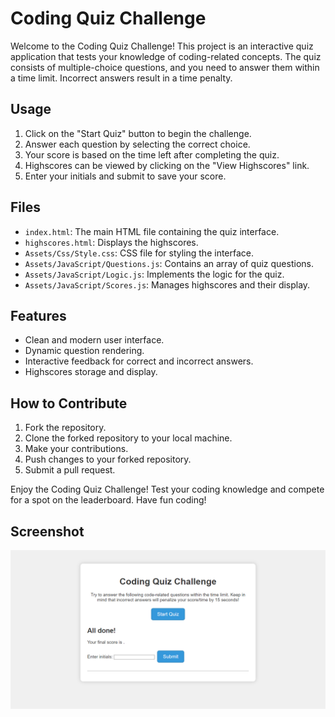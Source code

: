 # Coding Quiz Challenge

Welcome to the Coding Quiz Challenge! This project is an interactive quiz application that tests your knowledge of coding-related concepts. The quiz consists of multiple-choice questions, and you need to answer them within a time limit. Incorrect answers result in a time penalty.

## Usage

1. Click on the "Start Quiz" button to begin the challenge.
2. Answer each question by selecting the correct choice.
3. Your score is based on the time left after completing the quiz.
4. Highscores can be viewed by clicking on the "View Highscores" link.
5. Enter your initials and submit to save your score.

## Files

- `index.html`: The main HTML file containing the quiz interface.
- `highscores.html`: Displays the highscores.
- `Assets/Css/Style.css`: CSS file for styling the interface.
- `Assets/JavaScript/Questions.js`: Contains an array of quiz questions.
- `Assets/JavaScript/Logic.js`: Implements the logic for the quiz.
- `Assets/JavaScript/Scores.js`: Manages highscores and their display.

## Features

- Clean and modern user interface.
- Dynamic question rendering.
- Interactive feedback for correct and incorrect answers.
- Highscores storage and display.

## How to Contribute

1. Fork the repository.
2. Clone the forked repository to your local machine.
3. Make your contributions.
4. Push changes to your forked repository.
5. Submit a pull request.

Enjoy the Coding Quiz Challenge! Test your coding knowledge and compete for a spot on the leaderboard. Have fun coding!

## Screenshot

<!-- Add your screenshot here -->
![WhatdoYouknow Screenshot](Assets/WhatdoYouknowscreenshot.png)


